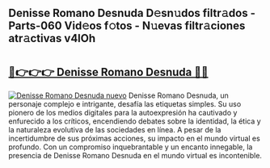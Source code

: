## Denisse Romano Desnuda D𝚎sn𝚞dos filtr𝚊dos - Parts-060 Vid𝚎os f𝚘tos - N𝚞evas filtr𝚊ciones atr𝚊ctivas v4lOh

# <h2><a href="http://mb18ndl.tromn.icu/?c=Denisse+Romano+Desnuda">🔗👉👉👉 Denisse Romano Desnuda 🔗🔗</a></h2>

[![Denisse Romano Desnuda nuevo](https://i.imgur.com/pEAQMta.gif)](http://mb18ndl.tromn.icu/?c=Denisse+Romano+Desnuda)
Denisse Romano Desnuda, un personaje complejo e intrigante, desafía las etiquetas simples. Su uso pionero de los medios digitales para la autoexpresión ha cautivado y enfurecido a los críticos, encendiendo debates sobre la identidad, la ética y la naturaleza evolutiva de las sociedades en línea. A pesar de la incertidumbre de sus próximas acciones, su impacto en el mundo virtual es profundo. Con un compromiso inquebrantable y un encanto innegable, la presencia de Denisse Romano Desnuda en el mundo virtual es incontenible.
